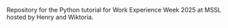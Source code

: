 Repository for the Python tutorial for Work Experience Week 2025 at MSSL hosted by Henry and Wiktoria. 
